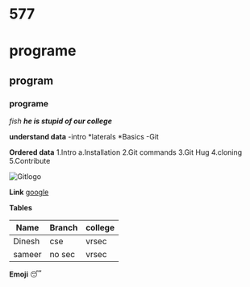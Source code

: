 # 577
# programe
## program
### programe
*fish*
***he is stupid of our college***

**understand data**
-intro
  *laterals
  *Basics
 -Git
 
   **Ordered data**
   1.Intro
    a.Installation
   2.Git commands
   3.Git Hug
   4.cloning
   5.Contribute



![Gitlogo](https://seeklogo.com/images/G/github-logo-5F384D0265-seeklogo.com.png)

**Link**
[google](https://www.google.com/?&bih=969&biw=1920&hl=en)

**Tables**

Name|Branch|college
|---|---|---|
|Dinesh|cse|vrsec|
|sameer|no sec|vrsec|



**Emoji**
 :sleeping:
 
